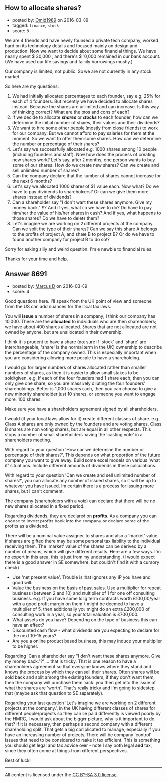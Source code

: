 ## How to allocate shares?

- posted by: [Omid1989](https://stackexchange.com/users/2817522/omid1989) on 2016-03-09
- tagged: `finance`, `stock`
- score: 5

We are 4 friends and have newly founded a private tech company, worked hard on its technology details and focused mainly on design and production. Now we want to decide about some financial things. We have nearly spent $ 30,000 , and there's $ 10,000 remained in our bank account. (We have used our life savings and family borrowings mostly.)

Our company is limited, not public. So we are not currently in any stock market.

So here are my questions:

1. We had initially allocated percentages to each founder, say e.g. 25% for each of 4 founders. But recently we have decided to allocate shares instead. Because the shares are unlimited and can increase. Is this way of thinking correct? What are the pros and cons of each?
1. If we decide to allocate ***shares*** or ***stocks*** to each founder, how can we determine the initial number of shares, their values and their dividends?
2. We want to hire some other people (mostly from close friends) to work for our company. But we cannot afford to pay salaries for them at the moment. So we want to offer them some shares. How can we determine the number or percentage of their shares?
3. Let's say we successfully allocated e.g. 1000 shares among 10 people (including founders and staff). Now how does the process of creating new shares work? Let's say, after 2 months, one person wants to buy some of our shares. How do we create new shares? Can we create and sell unlimited number of shares?
4. Can the company declare that the number of shares cannot increase for the next 6 months?
5. Let's say we allocated 1000 shares of $1 value each. Now what? Do we have to pay dividends to shareholders? Or can we give them more shares instead of dividends?
6. Can a shareholder say "I don't want these shares anymore. Give my money back." !!? And if yes, what do we have to do? Do have to pay him/her the value of his/her shares in cash? And if yes, what happens to those shares? Do we have to delete them?
7. Let's imagine we are working on 2 different projects at the company. Can we split the type of their shares? Can we say this share A belongs to the profits of project A, and share B to project B? Or do we have to found another company for project B to do so!?

Sorry for asking silly and weird question. I'm e newbie to financial rules.

Thanks for your time and help.


## Answer 8691

- posted by: [Marcus D](https://stackexchange.com/users/258531/marcus-d) on 2016-03-09
- score: 4

Good questions here. I'll speak from the UK point of view and someone from the US can add nuances for the local tax laws.

You will **issue** a number of shares in a company; I think our company has 10,000. These are the **allocated** to individuals who are then shareholders; we have about 400 shares allocated. Shares that are not allocated are not owned by anyone, but are unallocated in their ownership.

I think it is prudent to have a share (not sure if 'stock' and 'share' are interchangeable, 'share' is the normal term in the UK) ownership to describe the percentage of the company owned. This is especially important when you are considering allowing more people to have a shareholding. 

I would go for larger numbers of shares allocated rather than smaller numbers of shares, as then it is easier to allow small stakes to be sold/given. e.g. If each of the four founders had 1 share each, then you can only give one share, so you are massively diluting the four founders' shareholdings. Better is 1,000 shares each, then you can choose to give a new minority shareholder just 10 shares, or someone you want to engage more, 100 shares.

Make sure you have a shareholders agreement signed by all shareholders. 

I would (if your local laws allow for it) create different classes of share. e.g. Class A shares are only owned by the founders and are voting shares, Class B shares are non voting shares, but are equal in all other respects. This stops a number of small shareholders having the 'casting vote' in a shareholders meeting.

With regard to your question 'How can we determine the number or percentage of their shares?', This depends on what proportion of the future company you want to give away. Build some excel models on various 'what if' situations. Include different amounts of dividends in these calculations.

With regard to your question 'Can we create and sell unlimited number of shares?', you can allocate any number of issued shares, so it will be up to whatever you have issued. Im certain there is a process for issuing more shares, but I can't comment.

The company (shareholders with a vote) can declare that there will be no new shares allocated in a fixed period.

Regarding dividends, they are declared on **profits**. As a company you can choose to invest profits back into the company or declare some of the profits as a dividend.

There will be a nominal value assigned to shares and also a 'market' value, if shares are gifted there may be some personal tax liability to the individual receiving them. The 'market' value of the shares can be derived by a number of means, which will give different results. Here are a few ways. I'm no expert in this area, this is just from my understanding. (I would expect there is a good answer in SE somewhere, but couldn't find it with a cursory check)

 - Use 'net present value'. Trouble is that ignores any IP you have and good will.
 - Value the business on the basis of past sales. Use a multiplier for repeat business (between 2 and 10) and multiplier of 1 for one off consulting business. e.g. If you have some long term contracts worth £100,00/year with a good profit margin on them it might be deemed to have a multiplier of 5, then additionally you might do an extra £200,000 of consulting work in a year, so your total valuation is £700,000.
 - What assets do you have? Depending on the type of business this can have an effect?
 - Discounted cash flow - what dividends are you expecting to declare for the next 10-15 years?
 - Are you a online product based business, this may induce your multiplier to be higher.

Regarding 'Can a shareholder say "I don't want these shares anymore. Give my money back."?' ... that is tricky. That is one reason to have a shareholders agreement so that everyone knows where they stand and knows the process by which they can sell their shares. Often shares will be sold back and split among the existing founders, if they don't want them, then the company will purchase them back. you then get into the issue of what the shares are 'worth'. That's really tricky and I'm going to sidestep that (maybe ask that question to SE separately).

Regarding your last question 'Let's imagine we are working on 2 different projects at the company.', in the UK having different classes of shares for different people/projects so they can be paid differently is viewed poorly by the HMRC, I would ask about the bigger picture, why is it important to do that? If it is necessary, then perhaps a second company with a different shareholding split. That gets a big complicated to manage, especially if you have an increasing number of projects. There will be company 'control' issues that need to be considered to make it tax efficient. This is something you should get legal and tax advice over - note I say both legal **and** tax, since they often come at things from different perspectives.

Best of luck!






---

All content is licensed under the [CC BY-SA 3.0 license](https://creativecommons.org/licenses/by-sa/3.0/).
